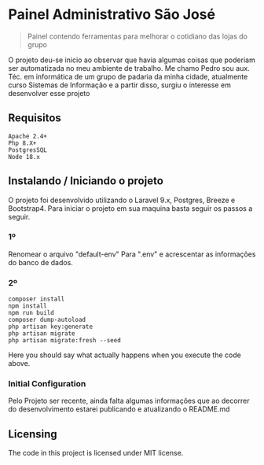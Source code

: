 # Painel Administrativo São José
> Painel contendo ferramentas para melhorar o cotidiano das lojas do grupo

O projeto deu-se inicio ao observar que havia algumas coisas que poderiam ser automatizada no meu ambiente de trabalho. Me chamo Pedro sou aux. Téc. em informática de um grupo de padaria da minha cidade, atualmente curso Sistemas de Informação e a partir disso, surgiu o interesse em desenvolver esse projeto

## Requisitos
```shell
Apache 2.4+
Php 8.X+ 
PostgresSQL 
Node 18.x
```

## Instalando / Iniciando o projeto

O projeto foi desenvolvido utilizando o Laravel 9.x, Postgres, Breeze e Bootstrap4.
Para iniciar o projeto em sua maquina basta seguir os passos a seguir.
### 1º
Renomear o arquivo "default-env" Para ".env" e acrescentar as informações do banco de dados.
### 2º
```shell
composer install
npm install
npm run build
composer dump-autoload
php artisan key:generate
php artisan migrate 
php artisan migrate:fresh --seed
```

Here you should say what actually happens when you execute the code above.

### Initial Configuration
 
Pelo Projeto ser recente, ainda falta algumas informações que ao decorrer do desenvolvimento estarei publicando e atualizando o README.md


## Licensing

The code in this project is licensed under MIT license.
